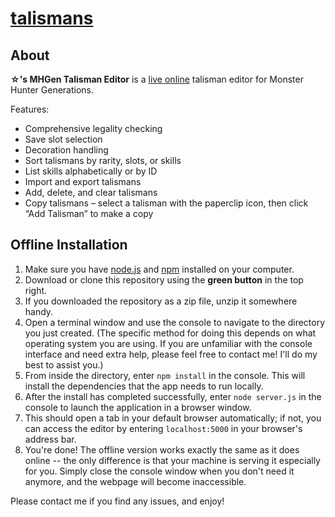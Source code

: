 # [talismans](http://sand-bird.github.io/talismans)

## About

**☆'s MHGen Talisman Editor** is a [live online](http://sand-bird.github.io/talismans) talisman editor for Monster Hunter Generations.

Features:
* Comprehensive legality checking
* Save slot selection
* Decoration handling
* Sort talismans by rarity, slots, or skills
* List skills alphabetically or by ID
* Import and export talismans
* Add, delete, and clear talismans
* Copy talismans – select a talisman with the paperclip icon, then click “Add Talisman” to make a copy

## Offline Installation

1. Make sure you have [node.js](https://nodejs.org/en/) and [npm](http://blog.npmjs.org/post/85484771375/how-to-install-npm) installed on your computer.
2. Download or clone this repository using the **green button** in the top right.
3. If you downloaded the repository as a zip file, unzip it somewhere handy.
4. Open a terminal window and use the console to navigate to the directory you just created. (The specific method for doing this depends on what operating system you are using. If you are unfamiliar with the console interface and need extra help, please feel free to contact me! I'll do my best to assist you.)
5. From inside the directory, enter `npm install` in the console. This will install the dependencies that the app needs to run locally.
6. After the install has completed successfully, enter `node server.js` in the console to launch the application in a browser window.
7. This should open a tab in your default browser automatically; if not, you can access the editor by entering `localhost:5000` in your browser's address bar.
8. You're done! The offline version works exactly the same as it does online -- the only difference is that your machine is serving it especially for you. Simply close the console window when you don't need it anymore, and the webpage will become inaccessible.

Please contact me if you find any issues, and enjoy!
